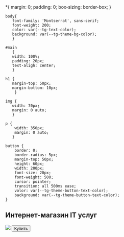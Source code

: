 <!DOCTYPE html>
<html lang="ru">
<head>
    <meta charset="UTF-8">
    <meta name="viewport"
    content="width=device-width, user-scalable=no, initial-scale=1.0, maximum-scale=1.0, minimum-scale=1.0">
    <meta http-equiv="X-UA-Compatible" content="ie=edge">
    <title>IT services</title>
    *{
        margin: 0;
        padding: 0;
       box-sizing: border-box;
    }  
       
    body{
       font-family: 'Montserrat', sans-serif;
       font-weight: 200;
       color: var(--tg-text-color);
       background: var(--tg-theme-bg-color);
       }
    
    #main
       {
       width: 100%;
       padding: 20px;
       text-aligh: center;
       }
    
    h1 {
       margin-top: 50px;
       margin-bottom: 10px;
        }
    
    img {
       width: 70px;
       margin: 0 auto;
       }
    
    p {
        width: 350px;
        margin: 0 auto;
       }

    button {
        border: 0;
        border-radius: 5px;
        margin-top: 50px;
        height: 60px;
        width: 200px;
        font-size: 20px;
        font-weight: 500;
        cursor: pointer;
        transition: all 500ms ease;
        volor: var(--tg-theme-button-text-color);
        background: var(--tg-theme-button-text-color);
    }
</head>
<body>
    <div id="main">
        <h2>Интернет-магазин IT услуг</h2>
        <img src="https://img.freepik.com/free-psd/3d-nft-icon-developer-male-illustration_629802-6.jpg?size=338&ext=jpg&ga=GA1.1.1297763733.1728259200&semt=ais_hybrid">
        <button id="buy">Купить</button>
    </div>
    <script>src="https://telegram.org/js/telegram-web-app.js"</script>
</body>
</html>

